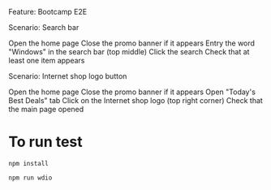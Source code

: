 Feature: Bootcamp E2E

Scenario: Search bar

Open the home page
Close the promo banner if it appears
Entry the word "Windows" in the search bar (top middle)
Click the search
Check that at least one item appears


Scenario: Internet shop logo button

Open the home page
Close the promo banner if it appears
Open "Today's Best Deals" tab
Click on the Internet shop logo (top right corner)
Check that the main page opened

# To run test

`npm install`

`npm run wdio`

